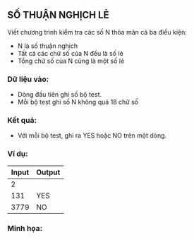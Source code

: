 ## SỐ THUẬN NGHỊCH LẺ

Viết chương trình kiểm tra các số N thỏa mãn cả ba điều kiện:

- N là số thuận nghịch
- Tất cả các chữ số của N đều là số lẻ
- Tổng chữ số của N cũng là một số lẻ

### Dữ liệu vào:

-  Dòng đầu tiên ghi số bộ test. 
-  Mỗi bộ test ghi số N không quá 18 chữ số

### Kết quả: 

- Với mỗi bộ test, ghi ra YES hoặc NO trên một dòng.

### Ví dụ:

| **Input**      | **Output** |
| -------------- | ---------- |
| 2 | |
| 131 | YES |
| 3779 | NO |

### Minh họa: